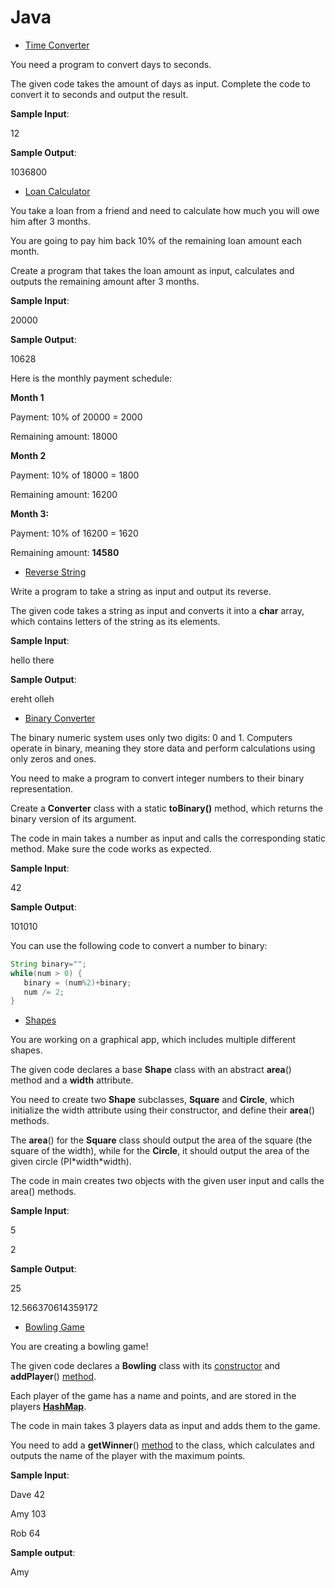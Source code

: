 # Java
* [Time Converter](Java/Time_Converter.java)

You need a program to convert days to seconds.

The given code takes the amount of days as input. Complete the code to convert it to seconds and output the result.

**Sample Input**:

12

**Sample Output**:

1036800
* [Loan Calculator](Java/Loan_Calculator.java)

You take a loan from a friend and need to calculate how much you will owe him after 3 months.

You are going to pay him back 10% of the remaining loan amount each month.

Create a program that takes the loan amount as input, calculates and outputs the remaining amount after 3 months.

**Sample Input**:

20000

**Sample Output**:

10628

Here is the monthly payment schedule:

**Month 1**

Payment: 10% of 20000 = 2000

Remaining amount: 18000

**Month 2**

Payment: 10% of 18000 = 1800

Remaining amount: 16200

**Month 3:**

Payment: 10% of 16200 = 1620

Remaining amount: **14580**

* [Reverse String](Java/Reverse_a_String.java)

Write a program to take a string as input and output its reverse.

The given code takes a string as input and converts it into a **char** array, which contains letters of the string as its elements.

**Sample Input**:

hello there

**Sample Output**:

ereht olleh

* [Binary Converter](Java/Binary_Converter.java)

The binary numeric system uses only two digits: 0 and 1. Computers operate in binary, meaning they store data and perform calculations using only zeros and ones.

You need to make a program to convert integer numbers to their binary representation.

Create a **Converter** class with a static **toBinary()** method, which returns the binary version of its argument.

The code in main takes a number as input and calls the corresponding static method. Make sure the code works as expected.

**Sample Input**:

42

**Sample Output**:

101010

You can use the following code to convert a number to binary:
```java
String binary="";
while(num > 0) {
   binary = (num%2)+binary;
   num /= 2;
}
```

* [Shapes](Java/Shapes.java)

You are working on a graphical app, which includes multiple different shapes.

The given code declares a base **Shape** class with an abstract **area**() method and a **width** attribute.

You need to create two **Shape** subclasses, **Square** and **Circle**, which initialize the width attribute using their constructor, and define their **area**() methods.

The **area**() for the **Square** class should output the area of the square (the square of the width), while for the **Circle**, it should output the area of the given circle (PI\*width\*width).

The code in main creates two objects with the given user input and calls the area() methods.

**Sample Input**:

5

2

**Sample Output**:

25

12.566370614359172

* [Bowling Game](Java/Bowling_Game.java)

You are creating a bowling game!

The given code declares a **Bowling** class with its <u>constructor</u> and **addPlayer**() <u>method</u>.

Each player of the game has a name and points, and are stored in the players <u>**HashMap**</u>.

The code in main takes 3 players data as input and adds them to the game.

You need to add a **getWinner**() <u>method</u> to the class, which calculates and outputs the name of the player with the maximum points.

**Sample Input**:

Dave 42

Amy 103

Rob 64

**Sample output**:

Amy